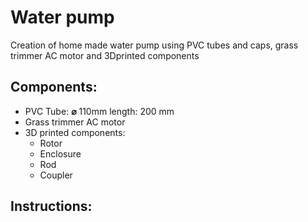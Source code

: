 # Water pump

Creation of home made water pump using PVC tubes and caps, grass trimmer AC motor and  3Dprinted components

## Components:

-  PVC Tube: **⌀** 110mm  length: 200 mm
-  Grass trimmer AC motor
- 3D printed components:
	- Rotor
	- Enclosure
	- Rod
	- Coupler

## Instructions:
